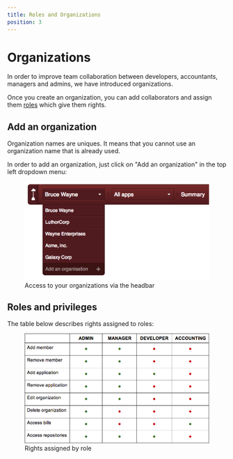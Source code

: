 ```yaml
---
title: Roles and Organizations
position: 3
---
```

# Organizations

In order to improve team collaboration between developers, accountants, managers and admins, we have introduced organizations.

Once you create an organization, you can add collaborators and assign them [roles](#roles-and-privileges) which give them rights.


## Add an organization

Organization names are uniques. It means that you cannot use an organization name that is already used.

In order to add an organization, just click on "Add an organization" in the top left dropdown menu:

<figure class="cc-content-img">
  <a href="/assets/images/gotohome.png"><img src="/assets/images/gotohome.png"/></a>
  <figcaption>
    Access to your organizations via the headbar
  </figcaption>
</figure>


## Roles and privileges

The table below describes rights assigned to roles:

<figure class="cc-content-img">
  <a href="/assets/images/organisation-roles.png"><img src="/assets/images/organisation-roles.png"/></a>
  <figcaption>
    Rights assigned by role
  </figcaption>
</figure>
